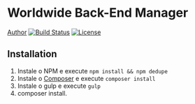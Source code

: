 # Worldwide Back-End Manager

[Author](http://www.3aworldwide.com.br/assets/images/logo-3a-topo.png)
[![Build Status](https://img.shields.io/travis/cakephp/app/master.svg?style=flat-square)](https://travis-ci.org/cakephp/app)
[![License](https://img.shields.io/packagist/l/cakephp/app.svg?style=flat-square)](https://packagist.org/packages/cakephp/app)


## Installation

1. Instale o NPM e execute `npm install && npm dedupe`
2. Instale o [Composer](http://getcomposer.org/doc/00-intro.md) e execute `composer install`
3. Instale o gulp e execute `gulp`
4. composer install.
